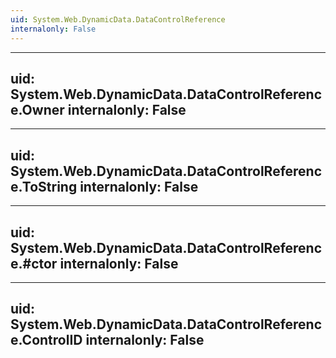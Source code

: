 ```yaml
---
uid: System.Web.DynamicData.DataControlReference
internalonly: False
---
```


---
uid: System.Web.DynamicData.DataControlReference.Owner
internalonly: False
---

---
uid: System.Web.DynamicData.DataControlReference.ToString
internalonly: False
---

---
uid: System.Web.DynamicData.DataControlReference.#ctor
internalonly: False
---

---
uid: System.Web.DynamicData.DataControlReference.ControlID
internalonly: False
---

